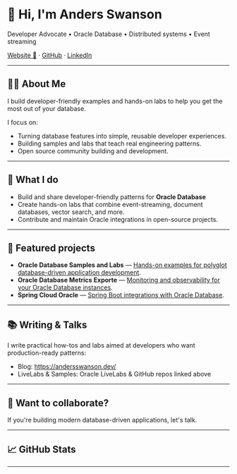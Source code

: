 # 👋 Hi, I'm Anders Swanson
Developer Advocate • Oracle Database • Distributed systems • Event streaming

[Website 🔗](https://andersswanson.dev/) · [GitHub](https://github.com/anders-swanson) · [LinkedIn](https://www.linkedin.com/in/anders-swanson)  

---

## 👨‍💻 About Me


I build developer-friendly examples and hands-on labs to help you get the most out of your database.

I focus on:
- Turning database features into simple, reusable developer experiences.
- Building samples and labs that teach real engineering patterns.
- Open source community building and development.

---

## 🚀 What I do
- Build and share developer-friendly patterns for **Oracle Database**
- Create hands-on labs that combine event-streaming, document databases, vector search, and more.
- Contribute and maintain Oracle integrations in open-source projects.

---

## 🔭 Featured projects
- **Oracle Database Samples and Labs** — [Hands-on examples for polyglot database-driven application development](https://github.com/anders-swanson/oracle-database-code-samples).
- **Oracle Database Metrics Exporte** — [Monitoring and observability for your Oracle Database instances](github.com/oracle/oracle-db-appdev-monitoring).  
- **Spring Cloud Oracle** — [Spring Boot integrations with Oracle Database](https://github.com/oracle/spring-cloud-oracle).


---

## 📚 Writing & Talks
I write practical how-tos and labs aimed at developers who want production-ready patterns:
- Blog: https://andersswanson.dev/
- LiveLabs & Samples: Oracle LiveLabs & GitHub repos linked above

---

## 🙋 Want to collaborate?

If you're building modern database-driven applications, let's talk.

---

## 📈 GitHub Stats
<!--
Add GitHub README stats widgets by uncommenting the lines below and replacing `anders-swanson` with your GitHub username.
These are popular community-provided widgets — add them if you like the look.
-->
<!--
![Anders' GitHub stats](https://github-readme-stats.vercel.app/api?username=anders-swanson&show_icons=true&count_private=true&theme=radical)
![Top Langs](https://github-readme-stats.vercel.app/api/top-langs/?username=anders-swanson&layout=compact)
-->

---

